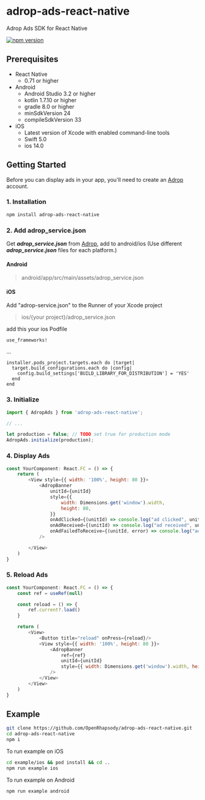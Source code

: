 # adrop-ads-react-native

Adrop Ads SDK for React Native

[![npm version](https://badge.fury.io/js/adrop-ads-react-native.svg)](https://badge.fury.io/js/adrop-ads-react-native)

Prerequisites
-------------
- React Native
    - 0.71 or higher
- Android
    - Android Studio 3.2 or higher
    - kotlin 1.7.10 or higher
    - gradle 8.0 or higher
    - minSdkVersion 24
    - compileSdkVersion 33
- iOS
    - Latest version of Xcode with enabled command-line tools
    - Swift 5.0
    - ios 14.0

Getting Started
---------------

Before you can display ads in your app, you'll need to create an [Adrop](https://adrop.io) account.


### 1. Installation

```sh
npm install adrop-ads-react-native
```

### 2. Add adrop_service.json

Get ***adrop_service.json*** from [Adrop](https://adrop.io), add to android/ios
(Use different ***adrop_service.json*** files for each platform.)

#### Android
> android/app/src/main/assets/adrop_service.json

#### iOS

Add "adrop-service.json" to the Runner of your Xcode project
> ios/{your project}/adrop_service.json

add this your ios Podfile

```shell
use_frameworks!
```
...
```
installer.pods_project.targets.each do |target|
  target.build_configurations.each do |config|
    config.build_settings['BUILD_LIBRARY_FOR_DISTRIBUTION'] = 'YES'
  end
end
```

### 3. Initialize
```js
import { AdropAds } from 'adrop-ads-react-native';

// ...

let production = false; // TODO set true for production mode
AdropAds.initialize(production);
```

### 4. Display Ads

```js
const YourComponent: React.FC = () => {
    return (
        <View style={{ width: '100%', height: 80 }}>
            <AdropBanner
                unitId={unitId}
                style={{
                    width: Dimensions.get('window').width,
                    height: 80,
                }}
                onAdClicked={(unitId) => console.log("ad clicked", unitId)}
                onAdReceived={(unitId) => console.log("ad received", unitId)}
                onAdFailedToReceive={(unitId, error) => console.log("ad failed to receive, ", unitId, error)}
            />

        </View>
    )
}

```

### 5. Reload Ads

```js
const YourComponent: React.FC = () => {
    const ref = useRef(null)

    const reload = () => {
        ref.current?.load()
    }

    return (
        <View>
            <Button title="reload" onPress={reload}/>
            <View style={{ width: '100%', height: 80 }}>
                <AdropBanner
                    ref={ref}
                    unitId={unitId}
                    style={{ width: Dimensions.get('window').width, height: 80, }}
                />
            </View>
        </View>
    )
}

```

## Example

```sh
git clone https://github.com/OpenRhapsody/adrop-ads-react-native.git
cd adrop-ads-react-native
npm i
```

To run example on iOS
```sh
cd example/ios && pod install && cd ..
npm run example ios
```

To run example on Android
```sh
npm run example android
```
